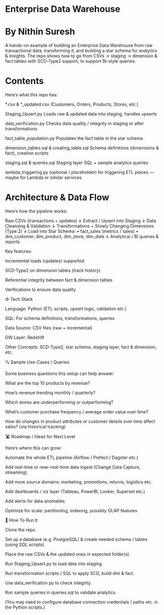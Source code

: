 # Enterprise Data Warehouse 
# By Nithin Suresh


A hands-on example of building an Enterprise Data Warehouse from raw transactional data, transforming it, and building a star schema for analytics & insights. The repo shows how to go from CSVs → staging → dimension & fact tables with SCD-Type2 support, to support BI-style queries.

# Contents

Here’s what this repo has:

*.csv & *_updated.csv (Customers, Orders, Products, Stores, etc.)	

Staging_Upsert.py	Loads raw & updated data into staging, handles upserts

data_verification.py	Checks data quality / integrity in staging or after transformations

fact_table_population.py	Populates the fact table in the star schema

dimension_tables.sql & creating_table.sql	Schema definitions (dimensions & fact), creation scripts

staging.sql & queries.sql	Staging layer SQL + sample analytics queries

lambda_triggering.py	(optional / placeholder) for triggering ETL pieces — maybe for Lambda or similar services

# Architecture & Data Flow

Here’s how the pipeline works:

Raw CSVs (transactions + updates)
     ↓ Extract / Upsert into Staging
     ↓ Data Cleansing & Validation
     ↓ Transformations + Slowly Changing Dimensions (Type 2)
     ↓ Load into Star Schema:
           • fact_sales (metrics / sales)
           • dim_customer, dim_product, dim_store, dim_date
     ↓ Analytical / BI queries & reports


Key features:

Incremental loads (updates) supported

SCD-Type2 on dimension tables (track history)

Referential integrity between fact & dimension tables

Verifications to ensure data quality

⚙️ Tech Stack

Language: Python (ETL scripts, upsert logic, validation etc.)

SQL: For schema definitions, transformations, queries

Data Source: CSV files (raw + incremental)

DW Layer: Redshift

Other Concepts: SCD-Type2, star schema, staging layer, fact & dimension, etc.

🔍 Sample Use-Cases / Queries

Some business questions this setup can help answer:

What are the top 10 products by revenue?

How’s revenue trending monthly / quarterly?

Which stores are underperforming or outperforming?

What’s customer purchase frequency / average order value over time?

How do changes in product attributes or customer details over time affect sales? (via historical tracking)

🛣️ Roadmap / Ideas for Next Level

Here’s where this can grow:

Automate the whole ETL pipeline (Airflow / Prefect / Dagster etc.)

Add real-time or near-real-time data ingest (Change Data Capture, streaming)

Add more source domains: marketing, promotions, returns, logistics etc.

Add dashboards / viz layer (Tableau, PowerBI, Looker, Superset etc.)

Add alerts for data anomalies

Optimize for scale: partitioning, indexing, possibly OLAP features

🧩 How To Run It

Clone the repo.

Set up a database (e.g. PostgreSQL) & create needed schema / tables (using SQL scripts).

Place the raw CSVs & the updated ones in expected folder(s).

Run Staging_Upsert.py to load data into staging.

Run transformation scripts / SQL to apply SCD, build dim & fact.

Use data_verification.py to check integrity.

Run sample queries in queries.sql to validate analytics.

(You may need to configure database connection credentials / paths etc. in the Python scripts.)
